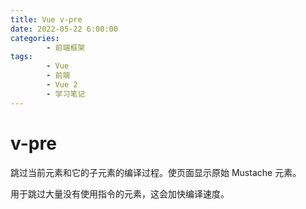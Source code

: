 ```yaml
---
title: Vue v-pre
date: 2022-05-22 6:00:00
categories:
        - 前端框架
tags:
        - Vue
        - 前端
        - Vue 2
        - 学习笔记
---
```


# v-pre

跳过当前元素和它的子元素的编译过程。使页面显示原始 Mustache 元素。

用于跳过大量没有使用指令的元素，这会加快编译速度。

